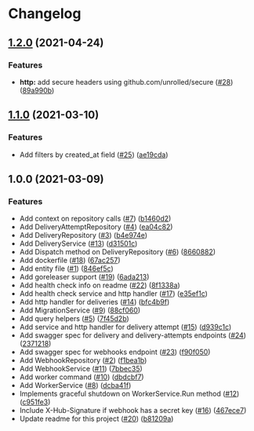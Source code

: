 # Changelog

## [1.2.0](https://www.github.com/allisson/postmand/compare/v1.1.0...v1.2.0) (2021-04-24)


### Features

* **http:** add secure headers using github.com/unrolled/secure ([#28](https://www.github.com/allisson/postmand/issues/28)) ([89a990b](https://www.github.com/allisson/postmand/commit/89a990b1695ffd99356c7d78fd2bef7af5737be7))

## [1.1.0](https://www.github.com/allisson/postmand/compare/v1.0.0...v1.1.0) (2021-03-10)


### Features

* Add filters by created_at field ([#25](https://www.github.com/allisson/postmand/issues/25)) ([ae19cda](https://www.github.com/allisson/postmand/commit/ae19cda025a014d5032111f4e0b237657a250462))

## 1.0.0 (2021-03-09)


### Features

* Add context on repository calls ([#7](https://www.github.com/allisson/postmand/issues/7)) ([b1460d2](https://www.github.com/allisson/postmand/commit/b1460d214cc54897009c89c44462c91d328974c7))
* Add DeliveryAttemptRepository ([#4](https://www.github.com/allisson/postmand/issues/4)) ([ea04c82](https://www.github.com/allisson/postmand/commit/ea04c82488b5f1b8cf9f0955e44db8e3edebb705))
* Add DeliveryRepository ([#3](https://www.github.com/allisson/postmand/issues/3)) ([b4e974e](https://www.github.com/allisson/postmand/commit/b4e974e526f1fbae3394f7e1fd389a4e61a6448f))
* Add DeliveryService ([#13](https://www.github.com/allisson/postmand/issues/13)) ([d31501c](https://www.github.com/allisson/postmand/commit/d31501c03320db36f101aaaa67c76fc515a55e00))
* Add Dispatch method on DeliveryRepository ([#6](https://www.github.com/allisson/postmand/issues/6)) ([8660882](https://www.github.com/allisson/postmand/commit/8660882c5d58d792aaa196655dd7bdcfd5dbaeff))
* Add dockerfile ([#18](https://www.github.com/allisson/postmand/issues/18)) ([67ac257](https://www.github.com/allisson/postmand/commit/67ac25740cff5add36785565835a708efe5ecc99))
* Add entity file ([#1](https://www.github.com/allisson/postmand/issues/1)) ([846ef5c](https://www.github.com/allisson/postmand/commit/846ef5c0e7d9249f79b1eca5ca9b53aeae83687b))
* Add goreleaser support ([#19](https://www.github.com/allisson/postmand/issues/19)) ([6ada213](https://www.github.com/allisson/postmand/commit/6ada2132f3934d8718cee246e2602f2abd29cd36))
* Add health check info on readme ([#22](https://www.github.com/allisson/postmand/issues/22)) ([8f1338a](https://www.github.com/allisson/postmand/commit/8f1338af63bf3834b899ea45f1bc85365bb7f599))
* Add health check service and http handler ([#17](https://www.github.com/allisson/postmand/issues/17)) ([e35ef1c](https://www.github.com/allisson/postmand/commit/e35ef1cba5f2b7dc07af896f41bbdd988f26f8f7))
* Add http handler for deliveries ([#14](https://www.github.com/allisson/postmand/issues/14)) ([bfc4b9f](https://www.github.com/allisson/postmand/commit/bfc4b9f0bd1474acc1eddba91e5d6de6a418150c))
* Add MigrationService ([#9](https://www.github.com/allisson/postmand/issues/9)) ([88cf060](https://www.github.com/allisson/postmand/commit/88cf060b702b101a454f468243cc025b351e7fe8))
* Add query helpers ([#5](https://www.github.com/allisson/postmand/issues/5)) ([7f45d2b](https://www.github.com/allisson/postmand/commit/7f45d2b4b4da96f2027e6633d45dcfbeea31eca9))
* Add service and http handler for delivery attempt ([#15](https://www.github.com/allisson/postmand/issues/15)) ([d939c1c](https://www.github.com/allisson/postmand/commit/d939c1c3cefbd72b22af251a460f2a994b954005))
* Add swagger spec for delivery and delivery-attempts endpoints ([#24](https://www.github.com/allisson/postmand/issues/24)) ([2371218](https://www.github.com/allisson/postmand/commit/237121846e19214dd088d8a8d9dc8f6c65684531))
* Add swagger spec for webhooks endpoint ([#23](https://www.github.com/allisson/postmand/issues/23)) ([f90f050](https://www.github.com/allisson/postmand/commit/f90f0504bcdce2dad67aeb9a7c4b221014435fd3))
* Add WebhookRepository ([#2](https://www.github.com/allisson/postmand/issues/2)) ([f1bea1b](https://www.github.com/allisson/postmand/commit/f1bea1bd5301c85c9da434c46a6faf193321521c))
* Add WebhookService ([#11](https://www.github.com/allisson/postmand/issues/11)) ([7bbec35](https://www.github.com/allisson/postmand/commit/7bbec3591ff386ecac10d4af68552346cd150341))
* Add worker command ([#10](https://www.github.com/allisson/postmand/issues/10)) ([dbdcbf7](https://www.github.com/allisson/postmand/commit/dbdcbf7975283fa097af2b20a4e88bfbba363635))
* Add WorkerService ([#8](https://www.github.com/allisson/postmand/issues/8)) ([dcba41f](https://www.github.com/allisson/postmand/commit/dcba41f7adf9642f31061c0873db9f1d88465513))
* Implements graceful shutdown on WorkerService.Run method ([#12](https://www.github.com/allisson/postmand/issues/12)) ([c951fe3](https://www.github.com/allisson/postmand/commit/c951fe3faa119777614d3bac2338c505913c62d8))
* Include X-Hub-Signature if webhook has a secret key ([#16](https://www.github.com/allisson/postmand/issues/16)) ([467ece7](https://www.github.com/allisson/postmand/commit/467ece7b7544b5f29c73cdd2f3f8aa851b2851e9))
* Update readme for this project ([#20](https://www.github.com/allisson/postmand/issues/20)) ([b81209a](https://www.github.com/allisson/postmand/commit/b81209a2bd972fca52973c6e2e2671671d89862f))
